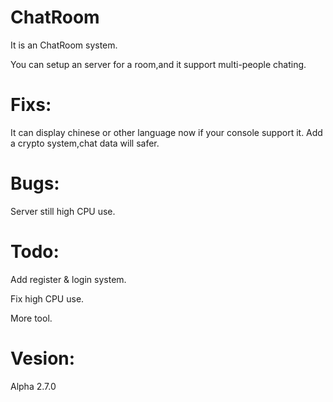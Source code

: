 # ChatRoom
It is an ChatRoom system.

You can setup an server for a room,and it support multi-people chating.

# Fixs:
It can display chinese or other language now if your console support it.
Add a crypto system,chat data will safer.

# Bugs:
Server still high CPU use.

# Todo:
Add register & login system.

Fix high CPU use.

More tool.

# Vesion:
Alpha 2.7.0
